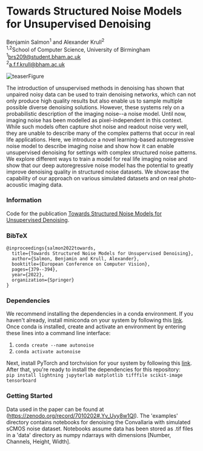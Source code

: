 # Towards Structured Noise Models for Unsupervised Denoising

Benjamin Salmon<sup>1</sup> and Alexander Krull<sup>2</sup></br>
<sup>1,2</sup>School of Computer Science, University of Birmingham<br>
<sup>1</sup>brs209@student.bham.ac.uk<br>
<sup>2</sup>a.f.f.krull@bham.ac.uk <br>

![teaserFigure](resources/teaser.png)

The introduction of unsupervised methods in denoising has shown that unpaired noisy data can be used to train denoising networks, which can not only produce high quality results but also enable us to sample multiple possible diverse denoising solutions. 
However, these systems rely on a probabilistic description of the imaging noise--a noise model.
Until now, imaging noise has been modelled as pixel-independent in this context.
While such models often capture shot noise and readout noise very well, they are unable to describe many of the complex patterns that occur in real life applications.
Here, we introduce a novel learning-based autoregressive noise model to describe imaging noise and show how it can enable unsupervised denoising for settings with complex structured noise patterns.
We explore different ways to train a model for real life imaging noise and show that our deep autoregressive noise model has the potential to greatly improve denoising quality in structured noise datasets.
We showcase the capability of our approach on various simulated datasets and on real photo-acoustic imaging data.

### Information

Code for the publication [Towards Structured Noise Models for Unsupervised Denoising](https://link.springer.com/chapter/10.1007/978-3-031-25069-9_25). 

### BibTeX

```
@inproceedings{salmon2022towards,
  title={Towards Structured Noise Models for Unsupervised Denoising},
  author={Salmon, Benjamin and Krull, Alexander},
  booktitle={European Conference on Computer Vision},
  pages={379--394},
  year={2022},
  organization={Springer}
}
```

### Dependencies
We recommend installing the dependencies in a conda environment. If you haven't already, install miniconda on your system by following this [link](https://docs.conda.io/projects/miniconda/en/latest/miniconda-install.html).<br>
Once conda is installed, create and activate an environment by entering these lines into a command line interface:<br>
1. `conda create --name autonoise`
2. `conda activate autonoise`


Next, install PyTorch and torchvision for your system by following this [link](https://pytorch.org/get-started/locally/).<br> 
After that, you're ready to install the dependencies for this repository:<br>
`pip install lightning jupyterlab matplotlib tifffile scikit-image tensorboard`

### Getting Started
Data used in the paper can be found at (https://zenodo.org/record/7010202#.Yv_Uyy8w1QI).
The 'examples' directory contains notebooks for denoising the Convallaria with simulated sCMOS noise dataset. Notebooks assume data has been stored as .tif files in a 'data' directory as numpy ndarrays with dimensions [Number, Channels, Height, Width].
